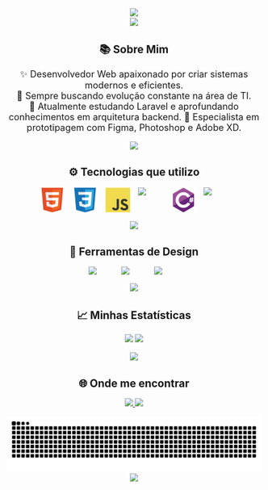 <!-- README estilo Solo Leveling melhorado -->

<div align="center">

<!-- Animação Digitando -->
<img src="https://readme-typing-svg.herokuapp.com?color=00FFFF&size=30&center=true&vCenter=true&width=800&lines=Weslley+Holanda+Santos;Desenvolvedor+Web;PHP+|+Laravel+|+Full+Stack;Apaixonado+por+Tecnologia" />

<br>

<!-- Linha neon -->
<img src="https://capsule-render.vercel.app/api?type=rect&color=00FFFF&height=2&width=100%">

<br>

<h2 align="center" style = "border-bottom: none;">📚 Sobre Mim</h2>

<div align="center" style="font-size: 18px;">
✨ Desenvolvedor Web apaixonado por criar sistemas modernos e eficientes.<br>
🚀 Sempre buscando evolução constante na área de TI.<br>
🎯 Atualmente estudando Laravel e aprofundando conhecimentos em arquitetura backend.
🎨 Especialista em prototipagem com Figma, Photoshop e Adobe XD.
</div>

<br>

<!-- Linha neon -->
<img src="https://capsule-render.vercel.app/api?type=rect&color=00FFFF&height=2&width=100%">

<br>

<h2 align="center">⚙️ Tecnologias que utilizo</h2>

<div align="center" style="display: flex; justify-content: center; gap: 15px; flex-wrap: wrap;">
  <img src="https://raw.githubusercontent.com/devicons/devicon/master/icons/html5/html5-original.svg" width="50">
  <img src="https://raw.githubusercontent.com/devicons/devicon/master/icons/css3/css3-original.svg" width="50">
  <img src="https://raw.githubusercontent.com/devicons/devicon/master/icons/javascript/javascript-original.svg" width="50">
  <img src="https://cdn.jsdelivr.net/gh/devicons/devicon/icons/php/php-original.svg" width="50">
  <img src="https://raw.githubusercontent.com/devicons/devicon/master/icons/csharp/csharp-original.svg" width="50">
  <img src="https://cdn.jsdelivr.net/gh/devicons/devicon/icons/mysql/mysql-original-wordmark.svg" width="50">
</div>

<br>

<!-- Linha neon -->
<img src="https://capsule-render.vercel.app/api?type=rect&color=00FFFF&height=2&width=100%">

<br>

<h2 align="center">🎨 Ferramentas de Design</h2>

<div align="center" style="display: flex; justify-content: center; gap: 15px; flex-wrap: wrap;">
  <img src="https://cdn.jsdelivr.net/gh/devicons/devicon/icons/figma/figma-original.svg" width="50">
  <img src="https://cdn.jsdelivr.net/gh/devicons/devicon/icons/photoshop/photoshop-original.svg" width="50">
  <img src="https://cdn.jsdelivr.net/gh/devicons/devicon/icons/xd/xd-original.svg" width="50">
</div>

<br>

<!-- Linha neon -->
<img src="https://capsule-render.vercel.app/api?type=rect&color=00FFFF&height=2&width=100%">

<br>

<h2 align="center">📈 Minhas Estatísticas</h2>

<div align="center">
  <img src="https://github-readme-stats.vercel.app/api/top-langs/?username=weslleysholanda&layout=compact&theme=tokyonight&hide_border=true&border_radius=10" width="36.5%;" max-width="100%" />
  <img src="https://github-readme-stats.vercel.app/api?username=weslleysholanda&show_icons=true&theme=tokyonight&hide_border=true&border_radius=10" width="48%" />
</div>

<br>

<!-- Linha neon -->
<img src="https://capsule-render.vercel.app/api?type=rect&color=00FFFF&height=2&width=100%">

<br>

<h2 align = "center">🌐 Onde me encontrar</h2> 

<div align="center">
  <a href="https://www.instagram.com/weslleysholanda" target="_blank">
    <img src="https://img.shields.io/badge/Instagram-%23E4405F?style=for-the-badge&logo=instagram&logoColor=white">
  </a>
  <a href="https://www.linkedin.com/in/weslleySantos" target="_blank">
    <img src="https://img.shields.io/badge/LinkedIn-%230077B5?style=for-the-badge&logo=linkedin&logoColor=white">
  </a>
</div>

<br>

<!-- Cobrinha de commits -->
<img src="https://github.com/weslleysholanda/weslleysholanda/blob/output/github-contribution-grid-snake.svg" alt="snake animation" />

<br>

<!-- Linha Final -->
<img src="https://capsule-render.vercel.app/api?type=rect&color=00FFFF&height=2&width=100%">

</div>
